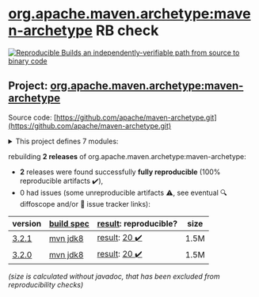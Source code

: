 [org.apache.maven.archetype:maven-archetype](https://central.sonatype.com/artifact/org.apache.maven.archetype/maven-archetype/versions) RB check
=======

[![Reproducible Builds](https://reproducible-builds.org/images/logos/rb.svg) an independently-verifiable path from source to binary code](https://reproducible-builds.org/)

## Project: [org.apache.maven.archetype:maven-archetype](https://central.sonatype.com/artifact/org.apache.maven.archetype/maven-archetype/versions)

Source code: [https://github.com/apache/maven-archetype.git](https://github.com/apache/maven-archetype.git)

<details><summary>This project defines 7 modules:</summary>

* [org.apache.maven.archetype:archetype-catalog](https://search.maven.org/artifact/org.apache.maven.archetype/archetype-catalog/)
* [org.apache.maven.archetype:archetype-common](https://search.maven.org/artifact/org.apache.maven.archetype/archetype-common/)
* [org.apache.maven.archetype:archetype-descriptor](https://search.maven.org/artifact/org.apache.maven.archetype/archetype-descriptor/)
* [org.apache.maven.archetype:archetype-models](https://search.maven.org/artifact/org.apache.maven.archetype/archetype-models/)
* [org.apache.maven.archetype:archetype-packaging](https://search.maven.org/artifact/org.apache.maven.archetype/archetype-packaging/)
* [org.apache.maven.archetype:maven-archetype](https://search.maven.org/artifact/org.apache.maven.archetype/maven-archetype/)
* [org.apache.maven.plugins:maven-archetype-plugin](https://search.maven.org/artifact/org.apache.maven.plugins/maven-archetype-plugin/)
</details>

rebuilding **2 releases** of org.apache.maven.archetype:maven-archetype:
- **2** releases were found successfully **fully reproducible** (100% reproducible artifacts :heavy_check_mark:),
- 0 had issues (some unreproducible artifacts :warning:, see eventual :mag: diffoscope and/or :memo: issue tracker links):

| version | [build spec](/BUILDSPEC.md) | [result](https://reproducible-builds.org/docs/jvm/): reproducible? | size |
| -- | --------- | ------ | -- |
| [3.2.1](https://search.maven.org/artifact/org.apache.maven.archetype/maven-archetype/3.2.1/pom) | [mvn jdk8](archetype-3.2.1.buildspec) | [result](maven-archetype-plugin-3.2.1.buildinfo): [20 :heavy_check_mark: ](maven-archetype-plugin-3.2.1.buildcompare) | 1.5M |
| [3.2.0](https://search.maven.org/artifact/org.apache.maven.archetype/maven-archetype/3.2.0/pom) | [mvn jdk8](archetype-3.2.0.buildspec) | [result](maven-archetype-plugin-3.2.0.buildinfo): [20 :heavy_check_mark: ](maven-archetype-plugin-3.2.0.buildcompare) | 1.5M |

<i>(size is calculated without javadoc, that has been excluded from reproducibility checks)</i>
